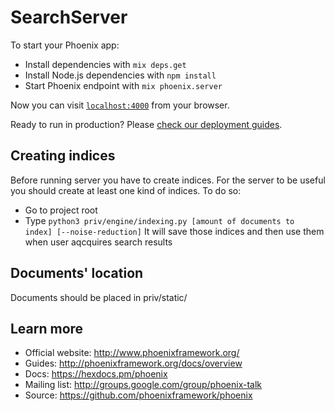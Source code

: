 # SearchServer

To start your Phoenix app:

  * Install dependencies with `mix deps.get`
  * Install Node.js dependencies with `npm install`
  * Start Phoenix endpoint with `mix phoenix.server`

Now you can visit [`localhost:4000`](http://localhost:4000) from your browser.

Ready to run in production? Please [check our deployment guides](http://www.phoenixframework.org/docs/deployment).

## Creating indices

Before running server you have to create indices. For the server to be useful you should create at least one kind of indices.
 To do so:
 * Go to project root
 * Type `python3 priv/engine/indexing.py [amount of documents to index] [--noise-reduction]`
 It will save those indices and then use them when user aqcquires search results
 
 ## Documents' location
 Documents should be placed in priv/static/

## Learn more

  * Official website: http://www.phoenixframework.org/
  * Guides: http://phoenixframework.org/docs/overview
  * Docs: https://hexdocs.pm/phoenix
  * Mailing list: http://groups.google.com/group/phoenix-talk
  * Source: https://github.com/phoenixframework/phoenix
